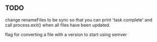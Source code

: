 ## TODO

change renameFiles to be sync so that you can print 'task complete' and call process.exit() when all files have been updated.

flag for converting a file with a version to start using semver